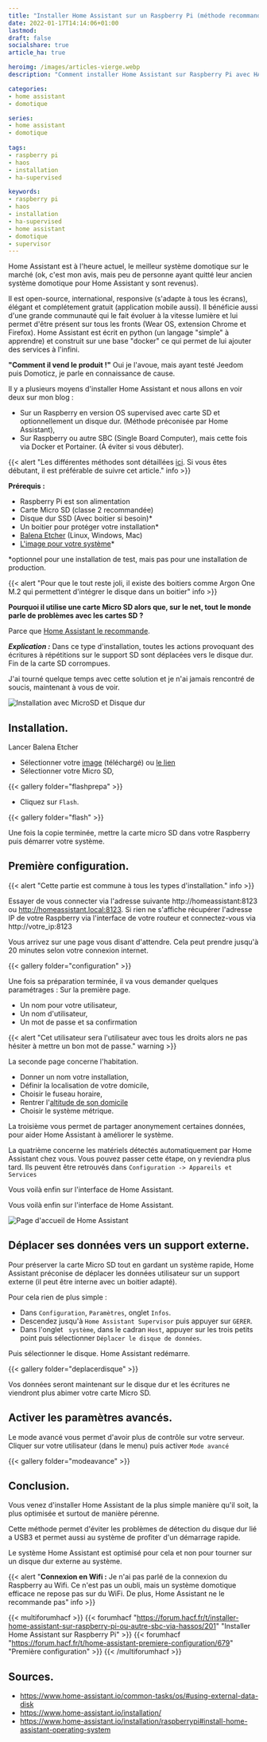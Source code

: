 ```yaml
---
title: "Installer Home Assistant sur un Raspberry Pi (méthode recommandée)"
date: 2022-01-17T14:14:06+01:00
lastmod: 
draft: false
socialshare: true
article_ha: true

heroimg: /images/articles-vierge.webp
description: "Comment installer Home Assistant sur Raspberry Pi avec HAOS sur MicroSD et déplacer le dossier utilisateur sur un disque dur externe ou interne."

categories:
- home assistant
- domotique

series:
- home assistant
- domotique
  
tags:
- raspberry pi
- haos
- installation
- ha-supervised

keywords:
- raspberry pi
- haos
- installation
- ha-supervised
- home assistant
- domotique
- supervisor
---
```


Home Assistant est à l'heure actuel, le meilleur système domotique sur le marché (ok, c'est mon avis, mais peu de personne ayant quitté leur ancien système domotique pour Home Assistant y sont revenus).

Il est open-source, international, responsive (s'adapte à tous les écrans), élégant et complétement gratuit (application mobile aussi). Il bénéficie aussi d'une grande communauté qui le fait évoluer à la vitesse lumière et lui permet d'être présent sur tous les fronts (Wear OS, extension Chrome et Firefox). Home Assistant est écrit en python (un langage "simple" à apprendre) et construit sur une base "docker" ce qui permet de lui ajouter des services à l'infini.

**"Comment il vend le produit !"** Oui je l'avoue, mais ayant testé Jeedom puis Domoticz, je parle en connaissance de cause.

Il y a plusieurs moyens d'installer Home Assistant et nous allons en voir deux sur mon blog :
* Sur un Raspberry en version OS supervised avec carte SD et optionnellement un disque dur. (Méthode préconisée par Home Assistant),
* Sur Raspberry ou autre SBC (Single Board Computer), mais cette fois via Docker et Portainer. (À éviter si vous débuter).

{{< alert "Les différentes méthodes sont détaillées [ici](https://forum.hacf.fr/t/conseils-sur-le-choix-methode-ou-type-dinstallation/2068). Si vous êtes débutant, il est préférable de suivre cet article." info >}}

**Prérequis :**
* Raspberry Pi est son alimentation
* Carte Micro SD (classe 2 recommandée)
* Disque dur SSD (Avec boitier si besoin)*
* Un boitier pour protéger votre installation*
* [Balena Etcher](https://www.balena.io/etcher/) (Linux, Windows, Mac)
* [L'image pour votre système](https://github.com/home-assistant/operating-system/releases)*

*optionnel pour une installation de test, mais pas pour une installation de production.

{{< alert "Pour que le tout reste joli, il existe des boitiers comme Argon One M.2 qui permettent d'intégrer le disque dans un boitier" info >}}

**Pourquoi il utilise une carte Micro SD alors que, sur le net, tout le monde parle de problèmes avec les cartes SD ?**

Parce que [Home Assistant le recommande](https://www.home-assistant.io/common-tasks/os/#using-external-data-disk).

__*Explication :*__ Dans ce type d'installation, toutes les actions provoquant des écritures à répétitions sur le support SD sont déplacées vers le disque dur. Fin de la carte SD corrompues.

J'ai tourné quelque temps avec cette solution et je n'ai jamais rencontré de soucis, maintenant à vous de voir.

![Installation avec MicroSD et Disque dur](img/shema_ha_microsd_hard_drive.png)

## Installation.
Lancer Balena Etcher
* Sélectionner votre [image](https://github.com/home-assistant/operating-system/releases) (téléchargé) ou [le lien](https://www.home-assistant.io/installation/raspberrypi#install-home-assistant-operating-system)
* Sélectionner votre Micro SD,
  
{{< gallery folder="flashprepa" >}}

* Cliquez sur `Flash`.

{{< gallery folder="flash" >}}

Une fois la copie terminée, mettre la carte micro SD dans votre Raspberry puis démarrer votre système.

## Première configuration.

{{< alert "Cette partie est commune à tous les types d'installation." info >}}

Essayer de vous connecter via l'adresse suivante http://homeassistant:8123 ou http://homeassistant.local:8123. Si rien ne s'affiche récupérer l'adresse IP de votre Raspberry via l'interface de votre routeur et connectez-vous via http://votre_ip:8123

Vous arrivez sur une page vous disant d'attendre. Cela peut prendre jusqu'à 20 minutes selon votre connexion internet.

{{< gallery folder="configuration" >}}

Une fois sa préparation terminée, il va vous demander quelques paramétrages :
Sur la première page.
* Un nom pour votre utilisateur,
* Un nom d'utilisateur,
* Un mot de passe et sa confirmation
  
{{< alert "Cet utilisateur sera l'utilisateur avec tous les droits alors ne pas hésiter à mettre un bon mot de passe." warning >}}

La seconde page concerne l'habitation.
* Donner un nom votre installation,
* Définir la localisation de votre domicile,
* Choisir le fuseau horaire,
* Rentrer l'[altitude de son domicile](https://www.calcmaps.com/fr/map-elevation/)
* Choisir le système métrique.

La troisième vous permet de partager anonymement certaines données, pour aider Home Assistant à améliorer le système.

La quatrième concerne les matériels détectés automatiquement par Home Assistant chez vous.
Vous pouvez passer cette étape, on y reviendra plus tard. Ils peuvent être retrouvés dans `Configuration -> Appareils et Services`

Vous voilà enfin sur l'interface de Home Assistant.

Vous voilà enfin sur l'interface de Home Assistant.

![Page d'accueil de Home Assistant](img/ha_ecran_acceuil.png)

## Déplacer ses données vers un support externe.
Pour préserver la carte Micro SD tout en gardant un système rapide, Home Assistant préconise de déplacer les données utilisateur sur un support externe (il peut être interne avec un boitier adapté).

Pour cela rien de plus simple :
* Dans `Configuration`, `Paramètres`, onglet `Infos`.
* Descendez jusqu'à `Home Assistant Supervisor` puis appuyer sur `GERER`.
* Dans l'onglet ` système`, dans le cadran `Host`, appuyer sur les trois petits point puis sélectionner `Déplacer le disque de données`.

Puis sélectionner le disque.
Home Assistant redémarre.

{{< gallery folder="deplacerdisque" >}}

Vos données seront maintenant sur le disque dur et les écritures ne viendront plus abimer votre carte Micro SD.

## Activer les paramètres avancés.
Le mode avancé vous permet d'avoir plus de contrôle sur votre serveur.
Cliquer sur votre utilisateur (dans le menu) puis activer `Mode avancé`

{{< gallery folder="modeavance" >}}

## Conclusion.
Vous venez d'installer Home Assistant de la plus simple manière qu'il soit, la plus optimisée et surtout de manière pérenne.

Cette méthode permet d'éviter les problèmes de détection du disque dur lié a USB3 et permet aussi au système de profiter d'un démarrage rapide.

Le système Home Assistant est optimisé pour cela et non pour tourner sur un disque dur externe au système.

{{< alert "**Connexion en Wifi :** Je n'ai pas parlé de la connexion du Raspberry au Wifi. Ce n'est pas un oubli, mais un système domotique efficace ne repose pas sur du WiFi. De plus, Home Assistant ne le recommande pas" info >}}

{{< multiforumhacf >}}
    {{< forumhacf "https://forum.hacf.fr/t/installer-home-assistant-sur-raspberry-pi-ou-autre-sbc-via-hassos/201" "Installer Home Assistant sur Raspberry Pi" >}}
    {{< forumhacf "https://forum.hacf.fr/t/home-assistant-premiere-configuration/679" "Première configuration" >}}
{{< /multiforumhacf >}}

## Sources.
* https://www.home-assistant.io/common-tasks/os/#using-external-data-disk
* https://www.home-assistant.io/installation/
* https://www.home-assistant.io/installation/raspberrypi#install-home-assistant-operating-system
